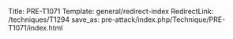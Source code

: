 Title: PRE-T1071
Template: general/redirect-index
RedirectLink: /techniques/T1294
save_as: pre-attack/index.php/Technique/PRE-T1071/index.html